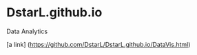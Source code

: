 # DstarL.github.io
 Data Analytics
 
[a link] (https://github.com/DstarL/DstarL.github.io/DataVis.html)
